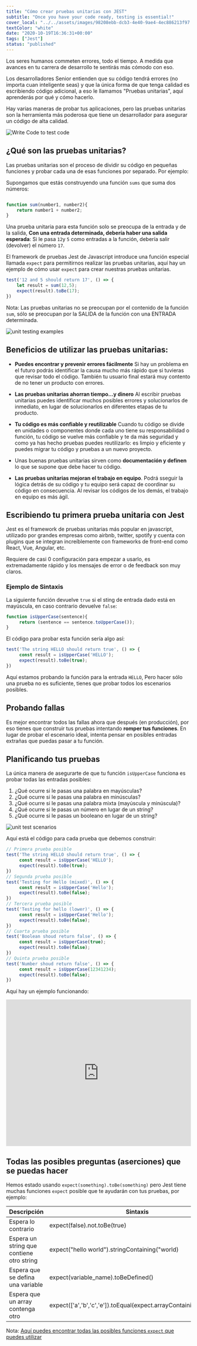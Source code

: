 ```yaml
---
title: "Cómo crear pruebas unitarias con JEST"
subtitle: "Once you have your code ready, testing is essential!"
cover_local: "../../assets/images/98208ebb-dcb3-4e40-9ae4-4ec886213f97.jpeg"
textColor: "white"
date: "2020-10-19T16:36:31+00:00"
tags: ["Jest"]
status: "published"
---
```


Los seres humanos commeten errores, todo el tiempo. A medida que avances en tu carrera de desarrollo te sentirás más cómodo con eso.

Los desarrolladores Senior entienden que su código tendrá errores (no importa cuan inteligente seas) y que la única forma de que tenga calidad es escribiendo código adicional, a eso le llamamos "Pruebas unitarias", aquí aprenderás por qué y cómo hacerlo.

Hay varias maneras de probar tus aplicaciones, pero las pruebas unitarias son la herramienta más poderosa que tiene un desarrollador para asegurar un código de alta calidad.

![Write Code to test code](../../assets/images/6b4upqv6at321.jpg)

 
## ¿Qué son las pruebas unitarias?

Las pruebas unitarias son el proceso de dividir su código en pequeñas funciones y probar cada una de esas funciones por separado. Por ejemplo:

Supongamos que estás construyendo una función `sums` que suma dos números:

```js

function sum(number1, number2){
    return number1 + number2;
}
```
Una prueba unitaria para esta función solo se preocupa de la entrada y de la salida, **Con una entrada determinada, debería haber una salida esperada**: Si le pasa `12`y `5` como entradas a la función, debería salir (devolver) el número `17`.

El framework de pruebas Jest de Javascript introduce una función especial llamada `expect` para permitirnos realizar las pruebas unitarias, aquí hay un ejemplo de cómo usar `expect` para crear nuestras pruebas unitarias.

```js
test('12 and 5 should return 17', () => {
    let result = sum(12,5);
    expect(result).toBe(17);
})
```
Nota: Las pruebas unitarias no se preocupan por el contenido de la función `sum`, sólo se preocupan por la SALIDA de la función con una ENTRADA determinada.

![unit testing examples](../../assets/images/unit-test1.png)


## Beneficios de utilizar las pruebas unitarias:

+ **Puedes encontrar y prevenir errores fácilmente** Si hay un problema en el futuro podrás identificar la causa mucho más rápido que si tuvieras que revisar todo el código. También tu usuario final estará muy contento de no tener un producto con errores.

+ **Las pruebas unitarias ahorran tiempo...y dinero** Al escribir pruebas unitarias puedes identificar muchos posibles errores y solucionarlos de inmediato, en lugar de solucionarlos en diferentes etapas de tu producto.

+ **Tu código es más confiable y reutilizable** Cuando tu código se divide en unidades o componentes donde cada uno tiene su responsabilidad o función, tu código se vuelve más confiable y te da más seguridad y como ya has hecho pruebas puedes reutilizarlo: es limpio y eficiente y puedes migrar tu código y pruebas a un nuevo proyecto.

+ Unas buenas pruebas unitarias sirven como **documentación y definen** lo que se supone que debe hacer tu código.

+ **Las pruebas unitarias mejoran el trabajo en equipo**. Podrá sseguir la lógica detrás de su código y tu equipo será capaz de coordinar su código en consecuencia. Al revisar los códigos de los demás, el trabajo en equipo es más ágil.


## Escribiendo tu primera prueba unitaria con Jest

Jest es el framework de pruebas unitarias más popular en javascript, utilizado por grandes empresas como airbnb, twitter, spotify y  cuenta con plugins que se integran increíblemente con frameworks de front-end como React, Vue, Angular, etc.

Requiere de casi 0 configuración para empezar a usarlo, es extremadamente rápido y los mensajes de error o de feedback son muy claros.

### Ejemplo de Sintaxis

La siguiente función devuelve `true` si el sting de entrada dado está en mayúscula, en caso contrario devuelve `false`:

```js
function isUpperCase(sentence){
     return (sentence == sentence.toUpperCase());
}
```

El código para probar esta función sería algo así:

```js
test('The string HELLO should return true', () => {
     const result = isUpperCase('HELLO');
     expect(result).toBe(true);
})
```
Aquí estamos probando la función para la entrada `HELLO`, Pero hacer sólo una prueba no es suficiente, tienes que probar todos los escenarios posibles.

## Probando fallas

Es mejor encontrar todos las fallas ahora que después (en producción), por eso tienes que construir tus pruebas intentando **romper tus funciones**.
En lugar de probar el escenario ideal, intenta pensar en posibles entradas extrañas que puedas pasar a tu función.

## Planificando tus pruebas

La única manera de asegurarte de que tu función `isUpperCase` funciona es probar todas las entradas posibles:

1. ¿Qué ocurre si le pasas una palabra en mayúsculas?
2. ¿Qué ocurre si le pasas una palabra en minúsculas?
3. ¿Qué ocurre si le pasas una palabra mixta (mayúscula y minúscula)?
4. ¿Qué ocurre si le pasas un número en lugar de un string?
5. ¿Qué ocurre si le pasas un booleano en lugar de un string?


![unit test scenarios](../../assets/images/unit-test-scenarios.png)

Aquí está el código para cada prueba que debemos construir:

```js
// Primera prueba posible
test('The string HELLO should return true', () => {
     const result = isUpperCase('HELLO');
     expect(result).toBe(true);
})
// Segunda prueba posible
test('Testing for Hello (mixed)', () => {
     const result = isUpperCase('Hello');
     expect(result).toBe(false);
})
// Tercera prueba posible
test('Testing for hello (lower)', () => {
     const result = isUpperCase('Hello');
     expect(result).toBe(false);
})
// Cuarta prueba posible
test('Boolean shoud return false', () => {
     const result = isUpperCase(true);
     expect(result).toBe(false);
})
// Quinta prueba posible
test('Number shoud return false', () => {
     const result = isUpperCase(12341234);
     expect(result).toBe(false);
})
```

Aquí hay un ejemplo funcionando:

<iframe height="400px" width="100%" src="https://repl.it/@4GeeksAcademy/Unit-Testing-Example?lite=true" scrolling="no" frameborder="no" allowtransparency="true" allowfullscreen="true" sandbox="allow-forms allow-pointer-lock allow-popups allow-same-origin allow-scripts allow-modals"></iframe>

## Todas las posibles preguntas (aserciones) que se puedas hacer

Hemos estado usando `expect(something).toBe(something)` pero Jest tiene muchas funciones `expect` posible que te ayudarán con tus pruebas, por ejemplo: 

| Descripción | Sintaxis |
| ----------- | ------ |
| Espera lo contrario| expect(false).not.toBe(true) |
| Espera un string que contiene otro string | expect("hello world").stringContaining("world) |
| Espera que se defina una variable | expect(variable_name).toBeDefined() |
| Espera que un array contenga otro | expect(['a','b','c','e']).toEqual(expect.arrayContaining(['b','c'])) |

Nota: [Aquí puedes encontrar todas las posibles funciones `expect` que puedes utilizar](https://jestjs.io/docs/en/expect)
